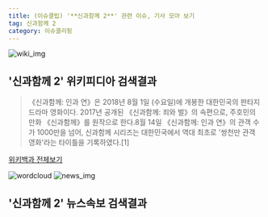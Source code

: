 ```yaml
---
title: (이슈클립) '**신과함께 2**' 관련 이슈, 기사 모아 보기
tag: 신과함께 2
category: 이슈클리핑
---
```

![wiki_img](https://user-images.githubusercontent.com/42597476/44503234-41136a80-a6d0-11e8-9071-6fc6418eafe4.png)
## **'**신과함께 2**'** 위키피디아 검색결과
>《신과함께: 인과 연》은 2018년 8월 1일 (수요일)에 개봉한 대한민국의 판타지 드라마 영화이다. 2017년 공개된 《신과함께: 죄와 벌》의 속편으로, 주호민의 만화 《신과함께》를 원작으로 한다.8월 14일 《신과함께: 인과 연》의 관객 수가 1000만을 넘어, 신과함께 시리즈는 대한민국에서 역대 최초로 '쌍천만 관객 영화'라는 타이틀을 기록하였다.[1]

<a href="https://ko.wikipedia.org/wiki/신과함께 2" target="_blank">위키백과 전체보기</a>

![wordcloud](https://s3.ap-northeast-2.amazonaws.com/lyrics101-wordcloud/2018-09-19-1537291817.png)
![news_img](https://user-images.githubusercontent.com/42597476/44507050-1206f400-a6e4-11e8-8d98-7ffbfebb353f.png)
## **'**신과함께 2**'** 뉴스속보 검색결과

